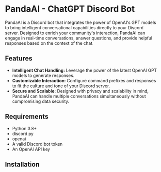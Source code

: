 # PandaAI - ChatGPT Discord Bot

PandaAI is a Discord bot that integrates the power of OpenAI's GPT models to bring intelligent conversational capabilities directly to your Discord server. Designed to enrich your community's interaction, PandaAI can engage in real-time conversations, answer questions, and provide helpful responses based on the context of the chat.

## Features

- **Intelligent Chat Handling:** Leverage the power of the latest OpenAI GPT models to generate responses.
- **Customizable Interaction:** Configure command prefixes and responses to fit the culture and tone of your Discord server.
- **Secure and Scalable:** Designed with privacy and scalability in mind, PandaAI can handle multiple conversations simultaneously without compromising data security.

## Requirements

- Python 3.8+
- discord.py
- openai
- A valid Discord bot token
- An OpenAI API key

## Installation
